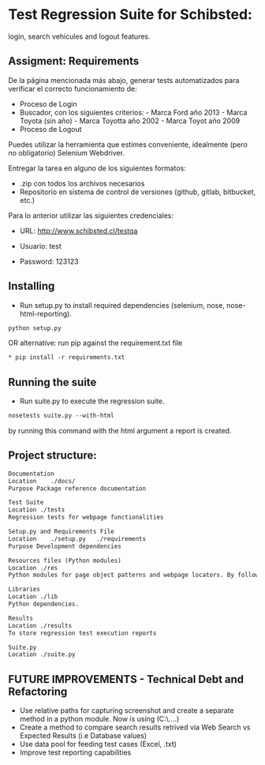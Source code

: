 # Test Regression Suite for Schibsted: 
  
  login, search vehicules and logout features. 

## Assigment: Requirements 

De la página mencionada más abajo, generar tests automatizados para verificar el correcto funcionamiento de:

- Proceso de Login
- Buscador, con los siguientes criterios:
	    - Marca Ford año 2013
	    - Marca Toyota (sin año)
	    - Marca Toyotta año 2002
	    - Marca Toyot año 2009
- Proceso de Logout

Puedes utilizar la herramienta que estimes conveniente, idealmente (pero no obligatorio) Selenium Webdriver.

Entregar la tarea en alguno de los siguientes formatos:

- .zip con todos los archivos necesarios
- Repositorio en sistema de control de versiones (github, gitlab, bitbucket, etc.)

Para lo anterior utilizar las siguientes credenciales:

- URL: http://www.schibsted.cl/testqa

- Usuario: test
- Password: 123123

## Installing

* Run setup.py to install required dependencies (selenium, nose, nose-html-reporting).

```html
python setup.py 
```

OR alternative: run pip against the requirement.txt file

```html
* pip install -r requirements.txt
```


## Running the suite 

* Run suite.py to execute the regression suite. 


```html
nosetests suite.py --with-html
```
by running this command with the html argument a report is created. 


## Project structure:


```html
Documentation
Location	./docs/
Purpose	Package reference documentation
```


```html
Test Suite
Location ./tests
Regression tests for webpage functionalities 
```

```html
Setup.py and Requirements File 
Location	./setup.py   ./requirements 
Purpose	Development dependencies 
```


```html
Resources files (Python modules)
Location ./res
Python modules for page object patterns and webpage locators. By following this technique a layer of separation between the test code and technical implementation is created.
```

```html
Libraries
Location ./lib 
Python dependencies. 
```

```html
Results 
Location ./results 
To store regression test execution reports 
```

```html
Suite.py
Location ./suite.py
```

## FUTURE IMPROVEMENTS - Technical Debt and Refactoring

- Use relative paths for capturing screenshot and create a separate method in a python module. Now is using (C:\\....)
- Create a method to compare search results retrived via Web Search vs Expected Results (i.e Database values)
- Use data pool for feeding test cases (Excel, .txt)
- Improve test reporting capabilities 

